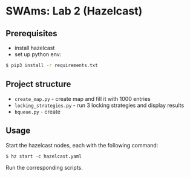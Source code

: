 # SWAms: Lab 2 (Hazelcast)

## Prerequisites
- install hazelcast
- set up python env:
```bash
$ pip3 install -r requirements.txt
```

## Project structure
- `create_map.py` - create map and fill it with 1000 entries
- `locking_strategies.py` - run 3 locking strategies and display results
- `bqueue.py` - create

## Usage

Start the hazelcast nodes, each with the following command:
```
$ hz start -c hazelcast.yaml
```

Run the corresponding scripts.
